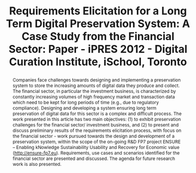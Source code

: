 ---
abstract: 'Companies face challenges towards designing and implementing a preservation
  system to store the increasing amounts of digital data they produce and collect.
  The financial sector, in particular the investment business, is characterized by
  constantly increasing volumes of high frequency market and transaction data which
  need to be kept for long periods of time (e.g., due to regulatory compliance). Designing
  and developing a system ensuring long term preservation of digital data for this
  sector is a complex and difficult process. The work presented in this article has
  two main objectives: (1) to exhibit preservation challenges for the financial sector/
  investment business, and (2) to present and discuss preliminary results of the requirements
  elicitation process, with focus on the financial sector - work pursued towards the
  design and development of a preservation system, within the scope of the on-going
  R&D FP7 project ENSURE – Enabling kNowledge Sustainability Usability and Recovery
  for Economic value (http://ensure-fp7.eu). Requirements, use cases and scenarios
  identified for the financial sector are presented and discussed. The agenda for
  future research work is also presented.'
creators:
- Ristau, Petra
- Chituc, Claudia-Melania
date: null
document_url: https://services.phaidra.univie.ac.at/api/object/o:293847/download
grand_parent: iPRES
institutions: []
keywords:
- ischool
- toronto
- canada
- requirements elicitation
- financial sector
- digital preservation system
landing_page_url: https://phaidra.univie.ac.at/o:293847
language: eng
layout: publication
license: CC BY-NC-SA 3.0 AT
notes_url: null
parent: iPRES 2012
presentation_url: null
size: 889640
source_name: iPRES
title: 'Requirements Elicitation for a Long Term Digital Preservation System: A Case
  Study from the Financial Sector: Paper - iPRES 2012 - Digital Curation Institute,
  iSchool, Toronto'
type: paper
year: 2012
---